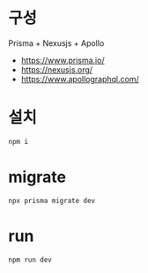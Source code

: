 # 구성

Prisma + Nexusjs + Apollo

- https://www.prisma.io/
- https://nexusjs.org/
- https://www.apollographql.com/

# 설치

```sh
npm i
```

# migrate

```sh
npx prisma migrate dev
```

# run

```sh
npm run dev
```
